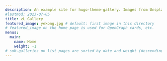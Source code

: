 ```yaml
---
description: An example site for hugo-theme-gallery. Images from Unsplash.
#lastmod: 2023-07-05
title: zL Gallery
featured_image: yekong.jpg # default: first image in this directory
# featured_image on the home page is used for OpenGraph cards, etc.
menus:
  main:
    name: Home
    weight: -1
# sub-galleries on list pages are sorted by date and weight (descending)
---
```

